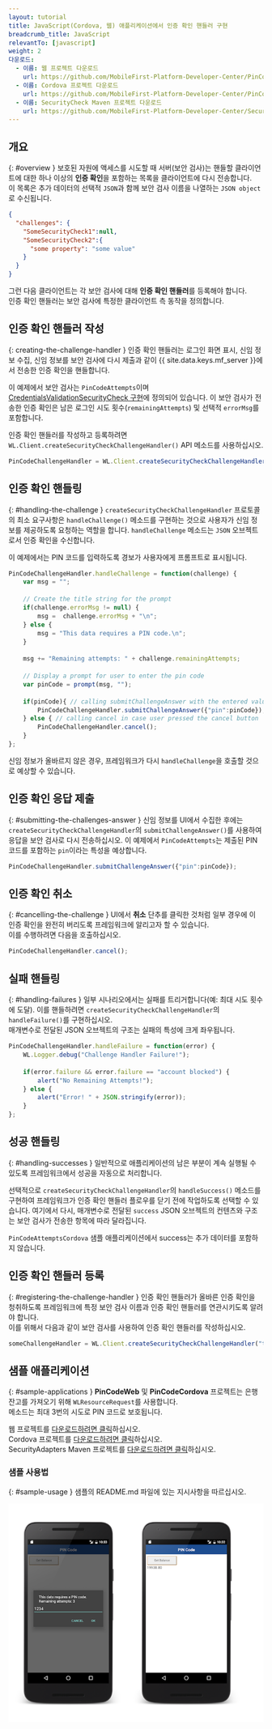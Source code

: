 ```yaml
---
layout: tutorial
title: JavaScript(Cordova, 웹) 애플리케이션에서 인증 확인 핸들러 구현
breadcrumb_title: JavaScript
relevantTo: [javascript]
weight: 2
다운로드:
  - 이름: 웹 프로젝트 다운로드
    url: https://github.com/MobileFirst-Platform-Developer-Center/PinCodeWeb/tree/release80
  - 이름: Cordova 프로젝트 다운로드
    url: https://github.com/MobileFirst-Platform-Developer-Center/PinCodeCordova/tree/release80
  - 이름: SecurityCheck Maven 프로젝트 다운로드
    url: https://github.com/MobileFirst-Platform-Developer-Center/SecurityCheckAdapters/tree/release80
---
```

<!-- NLS_CHARSET=UTF-8 -->
## 개요
{: #overview }
보호된 자원에 액세스를 시도할 때 서버(보안 검사)는 핸들할 클라이언트에 대한 하나 이상의 **인증 확인**을 포함하는 목록을 클라이언트에 다시 전송합니다.   
이 목록은 추가 데이터의 선택적 `JSON`과 함께 보안 검사 이름을 나열하는 `JSON object`로 수신됩니다.

```json
{
  "challenges": {
    "SomeSecurityCheck1":null,
    "SomeSecurityCheck2":{
      "some property": "some value"
    }
  }
}
```

그런 다음 클라이언트는 각 보안 검사에 대해 **인증 확인 핸들러**를 등록해야 합니다.   
인증 확인 핸들러는 보안 검사에 특정한 클라이언트 측 동작을 정의합니다.

## 인증 확인 핸들러 작성
{: creating-the-challenge-handler }
인증 확인 핸들러는 로그인 화면 표시, 신임 정보 수집, 신임 정보를 보안 검사에 다시 제출과 같이 {{ site.data.keys.mf_server }}에서 전송한 인증 확인을 핸들합니다. 

이 예제에서 보안 검사는 `PinCodeAttempts`이며 [CredentialsValidationSecurityCheck 구현](../security-check)에 정의되어 있습니다. 이 보안 검사가 전송한 인증 확인은 남은 로그인 시도 횟수(`remainingAttempts`) 및 선택적 `errorMsg`를 포함합니다. 


인증 확인 핸들러를 작성하고 등록하려면 `WL.Client.createSecurityCheckChallengeHandler()`
API 메소드를 사용하십시오.

```javascript
PinCodeChallengeHandler = WL.Client.createSecurityCheckChallengeHandler("PinCodeAttempts");
```

## 인증 확인 핸들링
{: #handling-the-challenge }
`createSecurityCheckChallengeHandler` 프로토콜의 최소 요구사항은 `handleChallenge()` 메소드를 구현하는 것으로 사용자가 신임 정보를 제공하도록 요청하는 역할을 합니다. `handleChallenge` 메소드는 `JSON` 오브젝트로서 인증 확인을 수신합니다. 

이 예제에서는 PIN 코드를 입력하도록 경보가 사용자에게 프롬프트로 표시됩니다.

```javascript
PinCodeChallengeHandler.handleChallenge = function(challenge) {
    var msg = "";

    // Create the title string for the prompt
    if(challenge.errorMsg != null) {
        msg =  challenge.errorMsg + "\n";
    } else {
        msg = "This data requires a PIN code.\n";
    }

    msg += "Remaining attempts: " + challenge.remainingAttempts;

    // Display a prompt for user to enter the pin code     
    var pinCode = prompt(msg, "");

    if(pinCode){ // calling submitChallengeAnswer with the entered value
        PinCodeChallengeHandler.submitChallengeAnswer({"pin":pinCode});
    } else { // calling cancel in case user pressed the cancel button
        PinCodeChallengeHandler.cancel();   
    }                            
};
```

신임 정보가 올바르지 않은 경우, 프레임워크가 다시 `handleChallenge`을 호출할 것으로 예상할 수 있습니다. 

## 인증 확인 응답 제출
{: #submitting-the-challenges-answer }
신임 정보를 UI에서 수집한 후에는 `createSecurityCheckChallengeHandler`의 `submitChallengeAnswer()`를 사용하여 응답을 보안 검사로 다시 전송하십시오. 이 예제에서 `PinCodeAttempts`는 제출된 PIN 코드를 포함하는 `pin`이라는 특성을 예상합니다. 

```javascript
PinCodeChallengeHandler.submitChallengeAnswer({"pin":pinCode});
```

## 인증 확인 취소
{: #cancelling-the-challenge }
UI에서 **취소** 단추를 클릭한 것처럼 일부 경우에 이 인증 확인을 완전히 버리도록 프레임워크에 알리고자 할 수 있습니다.  
이를 수행하려면 다음을 호출하십시오. 

```javascript
PinCodeChallengeHandler.cancel();
```

## 실패 핸들링
{: #handling-failures }
일부 시나리오에서는 실패를 트리거합니다(예: 최대 시도 횟수에 도달). 이를 핸들하려면 `createSecurityCheckChallengeHandler`의 `handleFailure()`를 구현하십시오.   
매개변수로 전달된 JSON 오브젝트의 구조는 실패의 특성에 크게 좌우됩니다. 

```javascript
PinCodeChallengeHandler.handleFailure = function(error) {
    WL.Logger.debug("Challenge Handler Failure!");

    if(error.failure && error.failure == "account blocked") {
        alert("No Remaining Attempts!");  
    } else {
        alert("Error! " + JSON.stringify(error));
    }
};
```

## 성공 핸들링
{: #handling-successes }
일반적으로 애플리케이션의 남은 부분이 계속 실행될 수 있도록 프레임워크에서 성공을 자동으로 처리합니다.

선택적으로 `createSecurityCheckChallengeHandler`의 `handleSuccess()` 메소드를 구현하여 프레임워크가 인증 확인 핸들러 플로우를 닫기 전에 작업하도록 선택할 수 있습니다. 여기에서 다시, 매개변수로 전달된 `success` JSON 오브젝트의 컨텐츠와 구조는 보안 검사가 전송한 항목에 따라 달라집니다. 

`PinCodeAttemptsCordova` 샘플 애플리케이션에서 success는 추가 데이터를 포함하지 않습니다. 

## 인증 확인 핸들러 등록
{: #registering-the-challenge-handler }
인증 확인 핸들러가 올바른 인증 확인을 청취하도록 프레임워크에 특정 보안 검사 이름과 인증 확인 핸들러를 연관시키도록 알려야 합니다.  
이를 위해서 다음과 같이 보안 검사를 사용하여 인증 확인 핸들러를 작성하십시오. 

```javascript
someChallengeHandler = WL.Client.createSecurityCheckChallengeHandler("the-securityCheck-name");
```

## 샘플 애플리케이션
{: #sample-applications }
**PinCodeWeb** 및 **PinCodeCordova** 프로젝트는 은행 잔고를 가져오기 위해 `WLResourceRequest`를 사용합니다.  
메소드는 최대 3번의 시도로 PIN 코드로 보호됩니다. 

웹 프로젝트를 [다운로드하려면 클릭](https://github.com/MobileFirst-Platform-Developer-Center/PinCodeWeb/tree/release80)하십시오.   
Cordova 프로젝트를 [다운로드하려면 클릭](https://github.com/MobileFirst-Platform-Developer-Center/PinCodeCordova/tree/release80)하십시오.   
SecurityAdapters Maven 프로젝트를 [다운로드하려면 클릭](https://github.com/MobileFirst-Platform-Developer-Center/SecurityCheckAdapters/tree/release80)하십시오.   

### 샘플 사용법
{: #sample-usage }
샘플의 README.md 파일에 있는 지시사항을 따르십시오. 

![샘플 애플리케이션](pincode-attempts-cordova.png)
